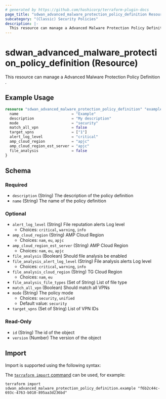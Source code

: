 ```yaml
---
# generated by https://github.com/hashicorp/terraform-plugin-docs
page_title: "sdwan_advanced_malware_protection_policy_definition Resource - terraform-provider-sdwan"
subcategory: "(Classic) Security Policies"
description: |-
  This resource can manage a Advanced Malware Protection Policy Definition .
---
```


# sdwan_advanced_malware_protection_policy_definition (Resource)

This resource can manage a Advanced Malware Protection Policy Definition .

## Example Usage

```terraform
resource "sdwan_advanced_malware_protection_policy_definition" "example" {
  name                        = "Example"
  description                 = "My description"
  mode                        = "security"
  match_all_vpn               = false
  target_vpns                 = ["1"]
  alert_log_level             = "critical"
  amp_cloud_region            = "apjc"
  amp_cloud_region_est_server = "apjc"
  file_analysis               = false
}
```

<!-- schema generated by tfplugindocs -->
## Schema

### Required

- `description` (String) The description of the policy definition
- `name` (String) The name of the policy definition

### Optional

- `alert_log_level` (String) File reputation alerts Log level
  - Choices: `critical`, `warning`, `info`
- `amp_cloud_region` (String) AMP Cloud Region
  - Choices: `nam`, `eu`, `apjc`
- `amp_cloud_region_est_server` (String) AMP Cloud Region
  - Choices: `nam`, `eu`, `apjc`
- `file_analysis` (Boolean) Should file analysis be enabled
- `file_analysis_alert_log_level` (String) File analysis alerts Log level
  - Choices: `critical`, `warning`, `info`
- `file_analysis_cloud_region` (String) TG Cloud Region
  - Choices: `nam`, `eu`
- `file_analysis_file_types` (Set of String) List of file type
- `match_all_vpn` (Boolean) Should match all VPNs
- `mode` (String) The policy mode
  - Choices: `security`, `unified`
  - Default value: `security`
- `target_vpns` (Set of String) List of VPN IDs

### Read-Only

- `id` (String) The id of the object
- `version` (Number) The version of the object

## Import

Import is supported using the following syntax:

The [`terraform import` command](https://developer.hashicorp.com/terraform/cli/commands/import) can be used, for example:

```shell
terraform import sdwan_advanced_malware_protection_policy_definition.example "f6b2c44c-693c-4763-b010-895aa3d236bd"
```
